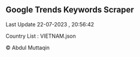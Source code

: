 

## Google Trends Keywords Scraper 
 
Last Update 22-07-2023 , 20:56:42

Country List :
VIETNAM.json



© Abdul Muttaqin 
